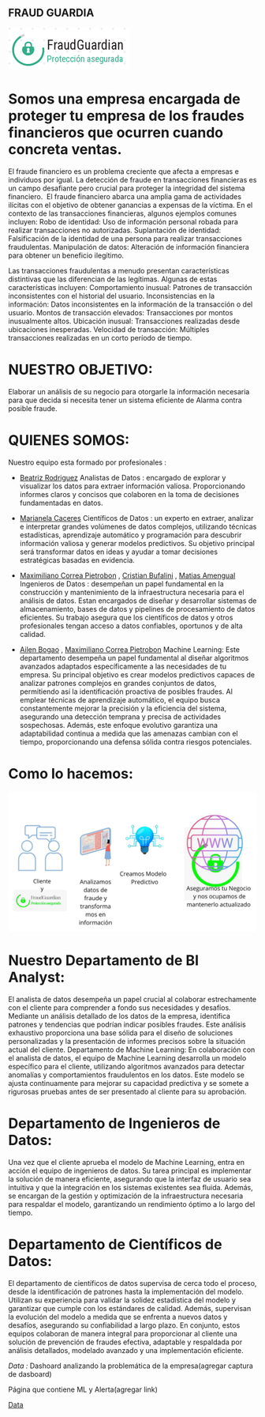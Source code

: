 ## FRAUD GUARDIA

![logo](https://github.com/No-Country/c16-99-m-data-bi/blob/main/Captura%20de%20pantalla%202024-02-20%20a%20la(s)%2012.05.07.png) 

# Somos una empresa encargada de proteger tu empresa de los fraudes financieros que ocurren cuando concreta ventas.

El fraude financiero es un problema creciente que afecta a empresas e individuos por igual. La detección de fraude en transacciones financieras es un campo desafiante pero crucial para proteger la integridad del sistema financiero. 
El fraude financiero abarca una amplia gama de actividades ilícitas con el objetivo de obtener ganancias a expensas de la víctima. En el contexto de las transacciones financieras, algunos ejemplos comunes incluyen: Robo de identidad: Uso de información personal robada para realizar transacciones no autorizadas. Suplantación de identidad: Falsificación de la identidad de una persona para realizar transacciones fraudulentas. Manipulación de datos: Alteración de información financiera para obtener un beneficio ilegítimo.

Las transacciones fraudulentas a menudo presentan características distintivas que las diferencian de las legítimas. Algunas de estas características incluyen: Comportamiento inusual: Patrones de transacción inconsistentes con el historial del usuario. Inconsistencias en la información: Datos inconsistentes en la información de la transacción o del usuario. Montos de transacción elevados: Transacciones por montos inusualmente altos. Ubicación inusual: Transacciones realizadas desde ubicaciones inesperadas. Velocidad de transacción: Múltiples transacciones realizadas en un corto período de tiempo.

# NUESTRO OBJETIVO:
Elaborar un análisis de su negocio para otorgarle la información necesaria para que decida si necesita tener un sistema eficiente de Alarma contra posible fraude.

# QUIENES SOMOS:

Nuestro equipo esta formado por profesionales :


- [Beatriz Rodriguez](https://www.linkedin.com/in/bearodriguez/#:~:text=www.linkedin.com/in/bearodriguez) Analistas de Datos :
encargado de explorar y visualizar los datos para extraer información valiosa. Proporcionando informes claros y concisos que colaboren en la toma de decisiones fundamentadas en datos.

- [Marianela Caceres](https://www.linkedin.com/in/marianelacaceres) Científicos de Datos : 
un experto en extraer, analizar e interpretar grandes volúmenes de datos complejos, utilizando técnicas estadísticas, aprendizaje automático y programación para descubrir información valiosa y generar modelos predictivos. Su objetivo principal será transformar datos en ideas y ayudar a tomar decisiones estratégicas basadas en evidencia.

- [Maximiliano Correa Pietrobon](https://www.linkedin.com/in/maximiliano-correa-pietrob%C3%B3n-209369226/) , [Cristian Bufalini]() , [Matias Amengual]() Ingenieros de Datos :
desempeñan un papel fundamental en la construcción y mantenimiento de la infraestructura necesaria para el análisis de datos. Estan encargados de diseñar y desarrollar sistemas de almacenamiento, bases de datos y pipelines de procesamiento de datos eficientes. Su trabajo asegura que los científicos de datos y otros profesionales tengan acceso a datos confiables, oportunos y de alta calidad. 

- [Ailen Bogao](https://www.linkedin.com/in/ailen-violeta-bogao) , [Maximiliano Correa Pietrobon](https://www.linkedin.com/in/maximiliano-correa-pietrob%C3%B3n-209369226/)  Machine Learning: 
Este departamento desempeña un papel fundamental al diseñar algoritmos avanzados adaptados específicamente a las necesidades de tu empresa. Su principal objetivo es crear modelos predictivos capaces de analizar patrones complejos en grandes conjuntos de datos, permitiendo así la identificación proactiva de posibles fraudes. Al emplear técnicas de aprendizaje automático, el equipo busca constantemente mejorar la precisión y la eficiencia del sistema, asegurando una detección temprana y precisa de actividades sospechosas. Además, este enfoque evolutivo garantiza una adaptabilidad continua a medida que las amenazas cambian con el tiempo, proporcionando una defensa sólida contra riesgos potenciales.

# Como lo hacemos:

![hacemos](https://github.com/No-Country/c16-99-m-data-bi/blob/main/Cliente%20y%20Data%20BI.jpg) 



# Nuestro Departamento de BI Analyst:
El analista de datos desempeña un papel crucial al colaborar estrechamente con el cliente para comprender a fondo sus necesidades y desafíos. Mediante un análisis detallado de los datos de la empresa, identifica patrones y tendencias que podrían indicar posibles fraudes. Este análisis exhaustivo proporciona una base sólida para el diseño de soluciones personalizadas y la presentación de informes precisos sobre la situación actual del cliente.
Departamento de Machine Learning:
En colaboración con el analista de datos, el equipo de Machine Learning desarrolla un modelo específico para el cliente, utilizando algoritmos avanzados para detectar anomalías y comportamientos fraudulentos en los datos. Este modelo se ajusta continuamente para mejorar su capacidad predictiva y se somete a rigurosas pruebas antes de ser presentado al cliente para su aprobación.


# Departamento de Ingenieros de Datos:
Una vez que el cliente aprueba el modelo de Machine Learning, entra en acción el equipo de ingenieros de datos. Su tarea principal es implementar la solución de manera eficiente, asegurando que la interfaz de usuario sea intuitiva y que la integración en los sistemas existentes sea fluida. Además, se encargan de la gestión y optimización de la infraestructura necesaria para respaldar el modelo, garantizando un rendimiento óptimo a lo largo del tiempo.


# Departamento de Científicos de Datos:
El departamento de científicos de datos supervisa de cerca todo el proceso, desde la identificación de patrones hasta la implementación del modelo. Utilizan su experiencia para validar la solidez estadística del modelo y garantizar que cumple con los estándares de calidad. Además, supervisan la evolución del modelo a medida que se enfrenta a nuevos datos y desafíos, asegurando su confiabilidad a largo plazo.
En conjunto, estos equipos colaboran de manera integral para proporcionar al cliente una solución de prevención de fraudes efectiva, adaptable y respaldada por análisis detallados, modelado avanzado y una implementación eficiente.

_Data :_
Dashoard analizando la problemática de la empresa(agregar captura de dasboard)

Página que contiene ML y Alerta(agregar link)

[Data](https://www.kaggle.com/datasets/dhanushnarayananr/credit-card-fraud/discussion/335338)





